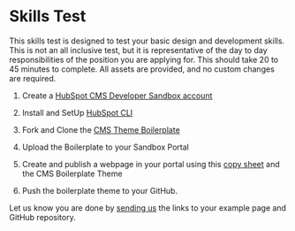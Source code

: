 # Skills Test

This skills test is designed to test your basic design and development skills. This is not an all inclusive test, but it is representative of the day to day responsibilities of the position you are applying for. This should take 20 to 45 minutes to complete. All assets are provided, and no custom changes are required.

1.  Create a [HubSpot CMS Developer Sandbox account](https://developers.hubspot.com/get-started)

2.  Install and SetUp [HubSpot CLI](https://developers.hubspot.com/docs/cms/developer-reference/local-development-cli)

3.  Fork and Clone the [CMS Theme Boilerplate](https://github.com/HubSpot/cms-theme-boilerplate)

4.  Upload the Boilerplate to your Sandbox Portal

5.  Create and publish a webpage in your portal using this [copy sheet](https://docs.google.com/document/d/1jGIf5MCZk1IjKN5sMtAyNk62Z1DNUooP5vrKbSgFP0k/edit?usp=sharing) and the CMS Boilerplate Theme

6.  Push the boilerplate theme to your GitHub.

Let us know you are done by [sending us](https://share.hsforms.com/1KMzyZ5lpR1aC57DsuqTW0w9any) the links to your example page and GitHub repository.
